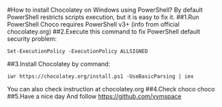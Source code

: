 #How to install Chocolatey on Windows using PowerShell?
By default PowerShell restricts scripts execution, but it is easy to fix it.
##1.Run PowerShell
Choco requires PowerShell v3+ (info from official chocolatey.org)
##2.Execute this command to fix PowerShell default security problem:
```
Set-ExecutionPolicy -ExecutionPolicy ALLSIGNED
```
##3.Install Chocolatey by command:
```
iwr https://chocolatey.org/install.ps1 -UseBasicParsing | iex
```
You can also check instruction at chocolatey.org
##4.Check choco
choco
##5.Have a nice day
And follow https://github.com/vvmspace